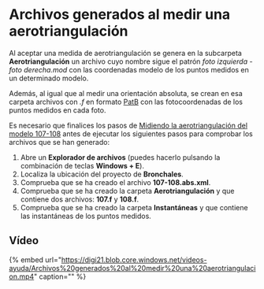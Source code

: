 # Archivos generados al medir una aerotriangulación

Al aceptar una medida de aerotriangulación se genera en la subcarpeta **Aerotriangulación** un archivo cuyo nombre sigue el patrón _foto izquierda - foto derecha.mod_ con las coordenadas modelo de los puntos medidos en un determinado modelo.

Además, al igual que al medir una orientación absoluta, se crean en esa carpeta archivos con _.f_ en formato [PatB](archivos-generados-aerotriangulacion.md) con las fotocoordenadas de los puntos medidos en cada foto.

Es necesario que finalices los pasos de [Midiendo la aerotriangulación del modelo 107-108](https://github.com/digi21/docs/tree/7fc627c885c16fb88afc7cc05a6df2a2f4a54563/digi3d-net/primeros-pasos/comenzando-a-utilizar-digi3d.net/comenzando-con-la-ventana-fotogrametrica/sensor-camara-conica/aerotriangulacion-manual/MidiendoLaAerotriangulacionDelModelo107-108.html) antes de ejecutar los siguientes pasos para comprobar los archivos que se han generado:

1. Abre un **Explorador de archivos** \(puedes hacerlo pulsando la combinación de teclas **Windows + E**\).
2. Localiza la ubicación del proyecto de **Bronchales**.
3. Comprueba que se ha creado el archivo **107-108.abs.xml**.
4. Comprueba que se ha creado la carpeta **Aerotriangulación** y que contiene dos archivos: **107.f** y **108.f**.
5. Comprueba que se ha creado la carpeta **Instantáneas** y que contiene las instantáneas de los puntos medidos.

## Vídeo

{% embed url="https://digi21.blob.core.windows.net/videos-ayuda/Archivos%20generados%20al%20medir%20una%20aerotriangulacion.mp4" caption="" %}

